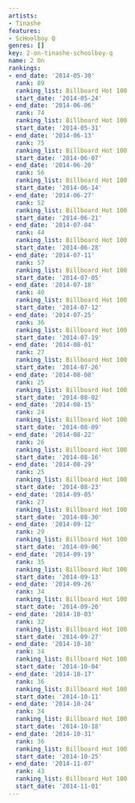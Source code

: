 ```yaml
---
artists:
- Tinashe
features:
- ScHoolboy Q
genres: []
key: 2-on-tinashe-schoolboy-q
name: 2 On
rankings:
- end_date: '2014-05-30'
  rank: 89
  ranking_list: Billboard Hot 100
  start_date: '2014-05-24'
- end_date: '2014-06-06'
  rank: 74
  ranking_list: Billboard Hot 100
  start_date: '2014-05-31'
- end_date: '2014-06-13'
  rank: 75
  ranking_list: Billboard Hot 100
  start_date: '2014-06-07'
- end_date: '2014-06-20'
  rank: 56
  ranking_list: Billboard Hot 100
  start_date: '2014-06-14'
- end_date: '2014-06-27'
  rank: 52
  ranking_list: Billboard Hot 100
  start_date: '2014-06-21'
- end_date: '2014-07-04'
  rank: 44
  ranking_list: Billboard Hot 100
  start_date: '2014-06-28'
- end_date: '2014-07-11'
  rank: 57
  ranking_list: Billboard Hot 100
  start_date: '2014-07-05'
- end_date: '2014-07-18'
  rank: 40
  ranking_list: Billboard Hot 100
  start_date: '2014-07-12'
- end_date: '2014-07-25'
  rank: 36
  ranking_list: Billboard Hot 100
  start_date: '2014-07-19'
- end_date: '2014-08-01'
  rank: 27
  ranking_list: Billboard Hot 100
  start_date: '2014-07-26'
- end_date: '2014-08-08'
  rank: 25
  ranking_list: Billboard Hot 100
  start_date: '2014-08-02'
- end_date: '2014-08-15'
  rank: 24
  ranking_list: Billboard Hot 100
  start_date: '2014-08-09'
- end_date: '2014-08-22'
  rank: 26
  ranking_list: Billboard Hot 100
  start_date: '2014-08-16'
- end_date: '2014-08-29'
  rank: 25
  ranking_list: Billboard Hot 100
  start_date: '2014-08-23'
- end_date: '2014-09-05'
  rank: 27
  ranking_list: Billboard Hot 100
  start_date: '2014-08-30'
- end_date: '2014-09-12'
  rank: 29
  ranking_list: Billboard Hot 100
  start_date: '2014-09-06'
- end_date: '2014-09-19'
  rank: 35
  ranking_list: Billboard Hot 100
  start_date: '2014-09-13'
- end_date: '2014-09-26'
  rank: 34
  ranking_list: Billboard Hot 100
  start_date: '2014-09-20'
- end_date: '2014-10-03'
  rank: 32
  ranking_list: Billboard Hot 100
  start_date: '2014-09-27'
- end_date: '2014-10-10'
  rank: 34
  ranking_list: Billboard Hot 100
  start_date: '2014-10-04'
- end_date: '2014-10-17'
  rank: 36
  ranking_list: Billboard Hot 100
  start_date: '2014-10-11'
- end_date: '2014-10-24'
  rank: 34
  ranking_list: Billboard Hot 100
  start_date: '2014-10-18'
- end_date: '2014-10-31'
  rank: 36
  ranking_list: Billboard Hot 100
  start_date: '2014-10-25'
- end_date: '2014-11-07'
  rank: 43
  ranking_list: Billboard Hot 100
  start_date: '2014-11-01'
---
```


